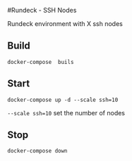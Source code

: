 #Rundeck - SSH Nodes

Rundeck environment with X ssh nodes

## Build

```
docker-compose  buils
```

## Start


```
docker-compose up -d --scale ssh=10
```
`--scale ssh=10` set the number of nodes

## Stop


```
docker-compose down
```